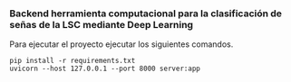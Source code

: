 ### Backend herramienta computacional para la clasificación de señas de la LSC mediante Deep Learning

Para ejecutar el proyecto ejecutar los siguientes comandos.
~~~
pip install -r requirements.txt
uvicorn --host 127.0.0.1 --port 8000 server:app
~~~